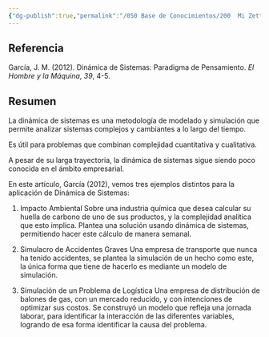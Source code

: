 ```yaml
---
{"dg-publish":true,"permalink":"/050 Base de Conocimientos/200  Mi Zettelkasten/040 Teoría General de Sistemas (TGS)/Zk Dinámica de Sistemas - Paradigma de Pensamiento/","tags":["forrester"]}
---
```


## Referencia
García, J. M. (2012). Dinámica de Sistemas: Paradigma de Pensamiento. _El Hombre y la Máquina_, _39_, 4-5.
## Resumen
La dinámica de sistemas es una metodología de modelado y simulación que permite analizar sistemas complejos y cambiantes a lo largo del tiempo.

Es útil para problemas que combinan complejidad cuantitativa y cualitativa.

A pesar de su larga trayectoria, la dinámica de sistemas sigue siendo poco conocida en el ámbito empresarial.

En este artículo, García (2012), vemos tres ejemplos distintos para la aplicación de Dinámica de Sistemas:
1. Impacto Ambiental
	Sobre una industria química que desea calcular su huella de carbono de uno de sus productos, y la complejidad analítica que esto implica. Plantea una solución usando dinámica de sistemas, permitiendo hacer este cálculo de manera semanal.

2. Simulacro de Accidentes Graves
	Una empresa de transporte que nunca ha tenido accidentes, se plantea la simulación de un hecho como este, la única forma que tiene de hacerlo es mediante un modelo de simulación.

3. Simulación de un Problema de Logística
	Una empresa de distribución de balones de gas, con un mercado reducido, y con intenciones de optimizar sus costos. Se construyó un modelo que refleja una jornada laborar, para identificar la interacción de las diferentes variables, logrando de esa forma identificar la causa del problema.


